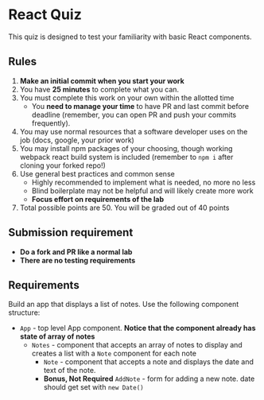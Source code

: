 # React Quiz

This quiz is designed to test your familiarity with basic React components.

## Rules

1. **Make an initial commit when you start your work**
1. You have **25 minutes** to complete what you can.
1. You must complete this work on your own within the allotted time
    * You **need to manage your time** to have PR and last commit before deadline (remember, you can
    open PR and push your commits frequently).
1. You may use normal resources that a software developer uses on the job (docs, google, your prior work)
1. You may install npm packages of your choosing, though working webpack react build system is included 
(remember to `npm i` after cloning your forked repo!)
1. Use general best practices and common sense
    * Highly recommended to implement what is needed, no more no less
    * Blind boilerplate may not be helpful and will likely create more work
    * **Focus effort on requirements of the lab**
1. Total possible points are 50. You will be graded out of 40 points

## Submission requirement

* **Do a fork and PR like a normal lab**
* **There are no testing requirements**

## Requirements

Build an app that displays a list of notes. Use the following component structure:

* `App` - top level App component. **Notice that the component already has state of array of notes**
  * `Notes` - component that accepts an array of notes to display and creates a list with a `Note` component for each note
    * `Note` - component that accepts a note and displays the date and 
    text of the note.
    * **Bonus, Not Required** `AddNote` - form for adding a new note.
    date should get set with `new Date()`
    
